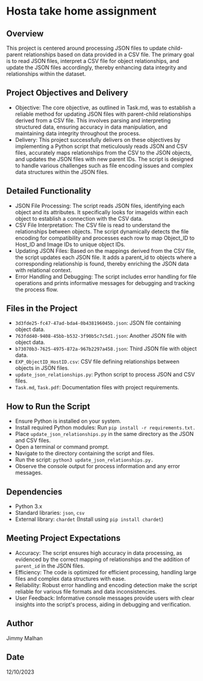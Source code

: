 # Hosta take home assignment

## Overview
This project is centered around processing JSON files to update child-parent relationships based on data provided in a CSV file. The primary goal is to read JSON files, interpret a CSV file for object relationships, and update the JSON files accordingly, thereby enhancing data integrity and relationships within the dataset.

## Project Objectives and Delivery
* Objective: The core objective, as outlined in Task.md, was to establish a reliable method for updating JSON files with parent-child relationships derived from a CSV file. This involves parsing and interpreting structured data, ensuring accuracy in data manipulation, and maintaining data integrity throughout the process.
* Delivery: This project successfully delivers on these objectives by implementing a Python script that meticulously reads JSON and CSV files, accurately maps relationships from the CSV to the JSON objects, and updates the JSON files with new parent IDs. The script is designed to handle various challenges such as file encoding issues and complex data structures within the JSON files.

## Detailed Functionality
* JSON File Processing: The script reads JSON files, identifying each object and its attributes. It specifically looks for imageIds within each object to establish a connection with the CSV data.
* CSV File Interpretation: The CSV file is read to understand the relationships between objects. The script dynamically detects the file encoding for compatibility and processes each row to map Object_ID to Host_ID and Image IDs to unique object IDs.
* Updating JSON Files: Based on the mappings derived from the CSV file, the script updates each JSON file. It adds a parent_id to objects where a corresponding relationship is found, thereby enriching the JSON data with relational context.
* Error Handling and Debugging: The script includes error handling for file operations and prints informative messages for debugging and tracking the process flow.

## Files in the Project
- `3d3fde25-fc47-47ad-bda4-0b438196045b.json`: JSON file containing object data.
- `763fdd40-9408-45bb-b532-3f90b5c7c5d1.json`: Another JSON file with object data.
- `b73070b3-7625-4975-872a-967b2297a458.json`: Third JSON file with object data.
- `EXP_ObjectID_HostID.csv`: CSV file defining relationships between objects in JSON files.
- `update_json_relationships.py`: Python script to process JSON and CSV files.
- `Task.md`, `Task.pdf`: Documentation files with project requirements.

## How to Run the Script
- Ensure Python is installed on your system.
- Install required Python modules: Run `pip install -r requirements.txt.`
- Place `update_json_relationships.py` in the same directory as the JSON and CSV files.
- Open a terminal or command prompt.
- Navigate to the directory containing the script and files.
- Run the script: `python3 update_json_relationships.py.`
- Observe the console output for process information and any error messages.


## Dependencies
- Python 3.x
- Standard libraries: `json`, `csv`
- External library: `chardet` (Install using `pip install chardet`)

## Meeting Project Expectations
- Accuracy: The script ensures high accuracy in data processing, as evidenced by the correct mapping of relationships and the addition of `parent_id` in the JSON files.
- Efficiency: The code is optimized for efficient processing, handling large files and complex data structures with ease.
- Reliability: Robust error handling and encoding detection make the script reliable for various file formats and data inconsistencies.
- User Feedback: Informative console messages provide users with clear insights into the script's process, aiding in debugging and verification.

## Author
Jimmy Malhan

## Date
12/10/2023